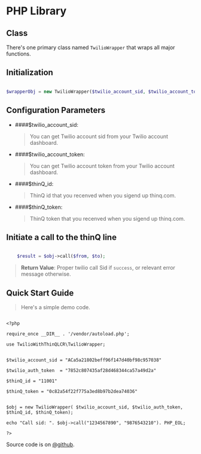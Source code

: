 PHP Library
===========

Class
-----

There's one primary class named `TwilioWrapper` that wraps all major functions.

Initialization
--------------

```php

$wrapperObj = new TwilioWrapper($twilio_account_sid, $twilio_account_token, $thinQ_id, $thinQ_token);

```

Configuration Parameters
------------------------

- ####$twilio_account_sid:
	
	> You can get Twilio account sid from your Twilio account dashboard.

- ####$twilio_account_token:

	> You can get Twilio account token from your Twilio account dashboard.

- ####$thinQ_id:

	> ThinQ id that you recenved when you sigend up thinq.com.

- ####$thinQ_token:

  > ThinQ token that you recenved when you sigend up thinq.com.

Initiate a call to the thinQ line
------------------------------------

```php

	$result = $obj->call($from, $to);

```

> **Return Value**: Proper twilio call Sid if `success`, or relevant error message otherwise.

Quick Start Guide
-----------------

> Here's a simple demo code.

```

<?php

require_once __DIR__ . '/vendor/autoload.php'; 

use TwilioWithThinQLCR\TwilioWrapper;


$twilio_account_sid = "ACa5a21802beff96f147d40bf98c957038"

$twilio_auth_token  = "7852c807435af28d468344ca57a49d2a"

$thinQ_id = "11001"

$thinQ_token = "0c82a54f22f775a3ed8b97b2dea74036"


$obj = new TwilioWrapper( $twilio_account_sid, $twilio_auth_token, $thinQ_id, $thinQ_token);

echo "Call sid: ". $obj->call("1234567890", "9876543210"). PHP_EOL;

?>

```

Source code is on [@github](https://github.com/harouf/twilio-thinQLCR-php).